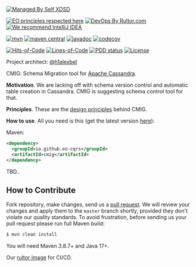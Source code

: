 [![Managed By Self XDSD](https://self-xdsd.com/b/mbself.svg)](https://self-xdsd.com/p/eo-cqrs/cmig?provider=github)

[![EO principles respected here](https://www.elegantobjects.org/badge.svg)](https://www.elegantobjects.org)
[![DevOps By Rultor.com](https://www.rultor.com/b/eo-cars/cmig)](https://www.rultor.com/p/eo-cqrs/cmig)
[![We recommend IntelliJ IDEA](https://www.elegantobjects.org/intellij-idea.svg)](https://www.jetbrains.com/idea/)
<br>

[![mvn](https://github.com/eo-cqrs/cmig/actions/workflows/mvn.yml/badge.svg)](https://github.com/eo-cqrs/cmig/actions/workflows/mvn.yml)
[![maven central](http://maven-badges.herokuapp.com/maven-central/io.github.eo-cqrs/cmig/badge.svg)](https://search.maven.org/artifact/io.github.eo-cqrs/cmig)
[![javadoc](https://javadoc.io/badge2/io.github.eo-cqrs/cmig/javadoc.svg)](https://javadoc.io/doc/io.github.eo-cqrs/cmig)
[![codecov](https://codecov.io/gh/eo-cqrs/cmig/branch/master/graph/badge.svg?token=X1M9j0etoQ)](https://codecov.io/gh/eo-cqrs/cmig)

[![Hits-of-Code](https://hitsofcode.com/github/eo-cqrs/cmig)](https://hitsofcode.com/view/github/eo-cqrs/cmig)
[![Lines-of-Code](https://tokei.rs/b1/github/eo-cqrs/cmig)](https://github.com/eo-cqrs/cmig)
[![PDD status](http://www.0pdd.com/svg?name=eo-cqrs/cmig)](http://www.0pdd.com/p?name=eo-cqrs/cmig)
[![License](https://img.shields.io/badge/license-MIT-green.svg)](https://github.com/eo-cqrs/cmig/blob/master/LICENSE.txt)

Project architect: [@h1alexbel](https://github.com/h1alexbel)

CMIG: Schema Migration tool for [Apache Cassandra](https://cassandra.apache.org/_/index.html).

**Motivation**. We are lacking off with schema version control and automatic table creation in Cassandra.
CMIG is suggesting schema control tool for that.

**Principles**. These are the [design principles](https://www.elegantobjects.org/#principles) behind CMIG.

**How to use**. All you need is this (get the latest version [here](https://search.maven.org/artifact/io.github.eo-cqrs/cmig)):

Maven:
```xml
<dependency>
  <groupId>io.github.eo-cqrs</groupId>
  <artifactId>cmig</artifactId>
</dependency>
```

TBD..

## How to Contribute

Fork repository, make changes, send us a [pull request](https://www.yegor256.com/2014/04/15/github-guidelines.html).
We will review your changes and apply them to the `master` branch shortly,
provided they don't violate our quality standards. To avoid frustration,
before sending us your pull request please run full Maven build:

```bash
$ mvn clean install
```

You will need Maven 3.8.7+ and Java 17+.

Our [rultor image](https://github.com/eo-cqrs/eo-kafka-rultor-image) for CI/CD.
